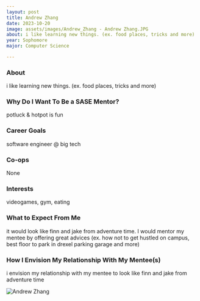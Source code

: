 ```yaml
---
layout: post
title: Andrew Zhang 
date: 2023-10-20
image: assets/images/Andrew_Zhang - Andrew Zhang.JPG
about: i like learning new things. (ex. food places, tricks and more)
year: Sophomore
major: Computer Science

---
```


### About

i like learning new things. (ex. food places, tricks and more)

### Why Do I Want To Be a SASE Mentor?

potluck & hotpot is fun

### Career Goals

software engineer @ big tech 

### Co-ops

None

### Interests

videogames, gym, eating

### What to Expect From Me

it would look like finn and jake from adventure time. I would mentor my mentee by offering great advices (ex. how not to get hustled on campus, best floor to park in drexel parking garage and more)

### How I Envision My Relationship With My Mentee(s) 

i envision my relationship with my mentee to look like finn and jake from adventure time

<div class="text-center my-5">
    <img src="https://sase-drexel.github.io/mentorship-2023/assets/images/Andrew_Zhang - Andrew Zhang.JPG" alt="Andrew Zhang" class="rounded post-img" />
</div>
